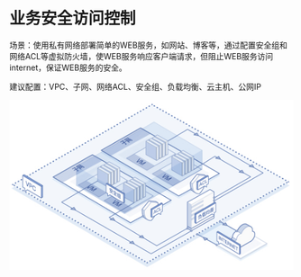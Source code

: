 # **业务安全访问控制**

场景：使用私有网络部署简单的WEB服务，如网站、博客等，通过配置安全组和网络ACL等虚拟防火墙，使WEB服务响应客户端请求，但阻止WEB服务访问internet，保证WEB服务的安全。

建议配置：VPC、子网、网络ACL、安全组、负载均衡、云主机、公网IP

![](../../Image/Business-Security-Access-Control.jpg)